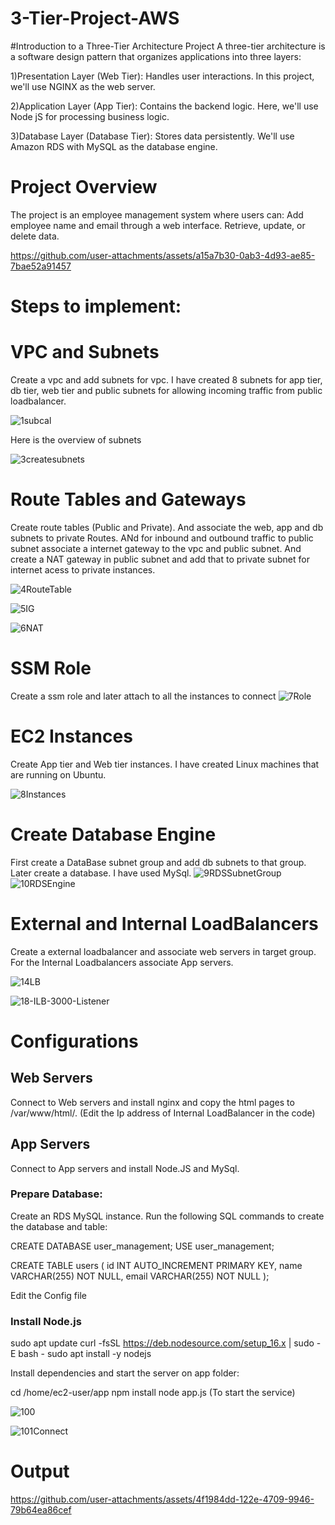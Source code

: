 # 3-Tier-Project-AWS

#Introduction to a Three-Tier Architecture Project
A three-tier architecture is a software design pattern that organizes applications into three layers:

1)Presentation Layer (Web Tier): Handles user interactions. In this project, we'll use NGINX as the web server.

2)Application Layer (App Tier): Contains the backend logic. Here, we'll use Node jS for processing business logic.

3)Database Layer (Database Tier): Stores data persistently. We'll use Amazon RDS with MySQL as the database engine.

# Project Overview
The project is an employee management system where users can:
Add employee name and email through a web interface.
Retrieve, update, or delete data.


https://github.com/user-attachments/assets/a15a7b30-0ab3-4d93-ae85-7bae52a91457


# Steps to implement:

# VPC and Subnets
Create a vpc and add subnets for vpc. I have created 8 subnets for app tier, db tier, web tier and public subnets for allowing incoming traffic from public loadbalancer.

![1subcal](https://github.com/user-attachments/assets/ce5e4d90-7a35-4f1f-8aab-89844233ceaf)

Here is the overview of subnets

![3createsubnets](https://github.com/user-attachments/assets/c7010f78-1221-43b2-b8d3-63e61c4178ef)


# Route Tables and Gateways
Create route tables (Public and Private). And associate the web, app and db subnets to private Routes. ANd for inbound and outbound traffic to public subnet associate a internet gateway to the vpc and public subnet. And create a NAT gateway in public subnet and add that to private subnet for internet acess to private instances.

![4RouteTable](https://github.com/user-attachments/assets/fb87ee80-0c01-4989-8647-517d49fa2c11)

![5IG](https://github.com/user-attachments/assets/3fb3b64f-2af0-4a37-bf66-1d8b4659965b)

![6NAT](https://github.com/user-attachments/assets/f8817cdb-c80c-4631-9f25-e600f13d358d)


# SSM Role
Create a ssm role and later attach to all the instances to connect
![7Role](https://github.com/user-attachments/assets/321d9ed5-21fc-4cf2-9b9f-ed314be73f0e)

# EC2 Instances

Create App tier and Web tier instances. I have created Linux machines that are running on Ubuntu.

![8Instances](https://github.com/user-attachments/assets/94248ba0-c6b3-48ca-aa56-3416571c0787)

# Create Database Engine
First create a DataBase subnet group and add db subnets to that group. Later create a database. I have used MySql.
![9RDSSubnetGroup](https://github.com/user-attachments/assets/630f2439-2753-4e62-a9de-0ab1d5ce3d04)
![10RDSEngine](https://github.com/user-attachments/assets/9c9360a7-61a0-4c4c-a3cd-412cadcc1d09)


# External and Internal LoadBalancers
Create a external loadbalancer and associate web servers in target group. For the Internal Loadbalancers associate App servers.

![14LB](https://github.com/user-attachments/assets/39906f18-6496-4a67-b5c6-32f8c3d65e54)

![18-ILB-3000-Listener](https://github.com/user-attachments/assets/37092f41-e54b-4d31-8a4f-77ad80efca34)

# Configurations
## Web Servers
Connect to Web servers and install nginx and copy the html pages to /var/www/html/. (Edit the Ip address of Internal LoadBalancer in the code)
## App Servers
Connect to App servers and install Node.JS and MySql. 

### Prepare Database:
Create an RDS MySQL instance.
Run the following SQL commands to create the database and table:

CREATE DATABASE user_management;
USE user_management;

CREATE TABLE users (
    id INT AUTO_INCREMENT PRIMARY KEY,
    name VARCHAR(255) NOT NULL,
    email VARCHAR(255) NOT NULL
);

Edit the Config file

### Install Node.js


sudo apt update
curl -fsSL https://deb.nodesource.com/setup_16.x | sudo -E bash -
sudo apt install -y nodejs

Install dependencies and start the server on app folder:

cd /home/ec2-user/app
npm install
node app.js (To start the service)

![100](https://github.com/user-attachments/assets/21bd48aa-7a79-41e2-9c73-6056648a6114)

![101Connect](https://github.com/user-attachments/assets/f347c6ae-9b32-4e10-beee-435423739f3d)


# Output

https://github.com/user-attachments/assets/4f1984dd-122e-4709-9946-79b64ea86cef

